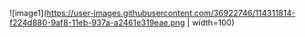 ![image1](https://user-images.githubusercontent.com/36922746/114311814-f224d880-9af8-11eb-937a-a2461e319eae.png | width=100)
